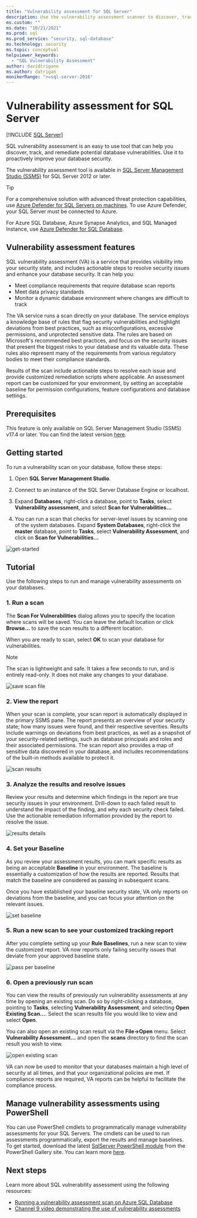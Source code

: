 ```yaml
---
title: "Vulnerability assessment for SQL Server"
description: Use the vulnerability assessment scanner to discover, track, and remediate potential database vulnerabilities in SQL Server.
ms.custom: ""
ms.date: "10/21/2021"
ms.prod: sql
ms.prod_service: "security, sql-database"
ms.technology: security
ms.topic: conceptual
helpviewer_keywords: 
  - "SQL Vulnerability Assessment"
author: davidtrigano
ms.author: datrigan
monikerRange: ">=sql-server-2016"
---
```

# Vulnerability assessment for SQL Server

[!INCLUDE [SQL Server](../../includes/applies-to-version/sqlserver.md)]

SQL vulnerability assessment is an easy to use tool that can help you discover, track, and remediate potential database vulnerabilities. Use it to proactively improve your database security.

The vulnerability assessment tool is available in [SQL Server Management Studio (SSMS)](../../ssms/download-sql-server-management-studio-ssms.md) for SQL Server 2012 or later.

  > [!TIP]
  > For a comprehensive solution with advanced threat protection capabilities, use [Azure Defender for SQL Servers on machines](/azure/security-center/defender-for-sql-introduction). To use Azure Defender, your SQL Server must be connected to Azure.
  >
  > For Azure SQL Database, Azure Synapse Analytics, and SQL Managed Instance, use [Azure Defender for SQL Database](/azure/security-center/defender-for-sql-introduction).

## Vulnerability assessment features
SQL vulnerability assessment (VA) is a service that provides visibility into your security state, and includes actionable steps to resolve security issues and enhance your database security. It can help you:
- Meet compliance requirements that require database scan reports
- Meet data privacy standards
- Monitor a dynamic database environment where changes are difficult to track

The VA service runs a scan directly on your database. The service employs a knowledge base of rules that flag security vulnerabilities and highlight deviations from best practices, such as misconfigurations, excessive permissions, and unprotected sensitive data. The rules are based on Microsoft's recommended best practices, and focus on the security issues that present the biggest risks to your database and its valuable data. These rules also represent many of the requirements from various regulatory bodies to meet their compliance standards.

Results of the scan include actionable steps to resolve each issue and provide customized remediation scripts where applicable. An assessment report can be customized for your environment, by setting an acceptable baseline for permission configurations, feature configurations and database settings. 

## Prerequisites
This feature is only available on SQL Server Management Studio (SSMS) v17.4 or later. You can find the latest version [here](../../ssms/download-sql-server-management-studio-ssms.md).

## Getting started
To run a vulnerability scan on your database, follow these steps:
   1.	Open **SQL Server Management Studio**.

   2.	Connect to an instance of the SQL Server Database Engine or localhost.

   3.	Expand **Databases**, right-click a database, point to **Tasks**, select **Vulnerability assessment**, and select **Scan for Vulnerabilities...**

   4.	You can run a scan that checks for server-level issues by scanning one of the system databases. Expand **System Databases**, right-click the **master** database, point to **Tasks**, select **Vulnerability Assessment**, and click on **Scan for Vulnerabilities...**

   ![get-started](media/sql-vulnerability-assessment/1-SSMSGetStarted.png)

## Tutorial
Use the following steps to run and manage vulnerability assessments on your databases.

### 1. Run a scan

The **Scan For Vulnerabilities** dialog allows you to specify the location where scans will be saved. You can leave the default location or click **Browse...** to save the scan results to a different location.

When you are ready to scan, select **OK** to scan your database for vulnerabilities.

  > [!NOTE]   
  > The scan is lightweight and safe. It takes a few seconds to run, and is entirely read-only. It does not make any changes to your database.

![save scan file](media/sql-vulnerability-assessment/2-ssmssavescanfile.png)

### 2. View the report

When your scan is complete, your scan report is automatically displayed in the primary SSMS pane. The report presents an overview of your security state; how many issues were found, and their respective severities. Results include warnings on deviations from best practices, as well as a snapshot of your security-related settings, such as database principals and roles and their associated permissions. The scan report also provides a map of sensitive data discovered in your database, and includes recommendations of the built-in methods available to protect it.

![scan results](media/sql-vulnerability-assessment/3-ssmsscanresults.png)

### 3. Analyze the results and resolve issues

Review your results and determine which findings in the report are true security issues in your environment. Drill-down to each failed result to understand the impact of the finding, and why each security check failed. Use the actionable remediation information provided by the report to resolve the issue.

![results details](media/sql-vulnerability-assessment/4-ssmsresultdetails.png)

### 4. Set your Baseline

As you review your assessment results, you can mark specific results as being an acceptable **Baseline** in your environment. The baseline is essentially a customization of how the results are reported. Results that match the baseline are considered as passing in subsequent scans. 

Once you have established your baseline security state, VA only reports on deviations from the baseline, and you can focus your attention on the relevant issues.

![set baseline](media/sql-vulnerability-assessment/5-ssmssetbaseline.png)

### 5. Run a new scan to see your customized tracking report

After you complete setting up your **Rule Baselines**, run a new scan to view the customized report. VA now reports only failing security issues that deviate from your approved baseline state.

![pass per baseline](media/sql-vulnerability-assessment/6-ssmspassperbaseline.png)

### 6. Open a previously run scan

You can view the results of previously run vulnerability assessments at any time by opening an existing scan. Do so by right-clicking a database, pointing to **Tasks**, selecting **Vulnerability Assessment**, and selecting **Open Existing Scan...**. Select the scan results file you would like to view and select **Open**. 

You can also open an existing scan result via the **File->Open** menu. Select **Vulnerability Assessment...** and open the **scans** directory to find the scan result you wish to view.

![open existing scan](media/sql-vulnerability-assessment/7-ssmsopenexistingscan.png)

VA can now be used to monitor that your databases maintain a high level of security at all times, and that your organizational policies are met. If compliance reports are required, VA reports can be helpful to facilitate the compliance process.

## Manage vulnerability assessments using PowerShell
You can use PowerShell cmdlets to programmatically manage vulnerability assessments for your SQL Servers. The cmdlets can be used to run assessments programmatically, export the results and manage baselines.
To get started, download the latest [SqlServer PowerShell module](https://www.powershellgallery.com/packages/SqlServer/) from the PowerShell Gallery site. You can learn more [here](/archive/blogs/sqlsecurity/powershell-cmdlets-for-managing-sql-vulnerability-assessments).

## Next steps
Learn more about SQL vulnerability assessment using the following resources:
- [Running a vulnerability assessment scan on Azure SQL Database](/azure/sql-database/sql-vulnerability-assessment)
- [Channel 9 video demonstrating the use of vulnerability assessments](https://channel9.msdn.com/Shows/Data-Exposed/Track-and-remediate-potential-database-vulnerabilities-with-SQL-Vulnerability-Assessment)